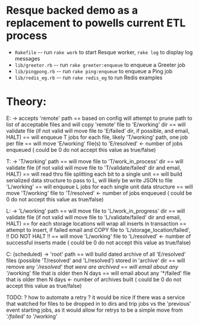 Resque backed demo as a replacement to powells current ETL process
=========================

* `Rakefile` -- run `rake work` to start Resque worker, `rake log` to display log messages
* `lib/greeter.rb` -- run `rake greeter:enqueue` to enqueue a Greeter job
* `lib/pingpong.rb` -- run `rake ping:enqueue` to enqueue a Ping job
* `lib/redis_eg.rb` -- run `rake redis_eg` to run Redis examples




Theory:
==========================
E: 
   -> accepts 'remote' path
   == based on config will attempt to prune path to list of acceptable files and will copy 'remote' file to 'E/working' dir
   == will validate file (if not valid will move file to 'E/failed' dir, if possible, and email, HALT)
   == will enqueue T jobs for each file, likely 'T/working' path, one job per file
   == will move 'E/working' file(s) to 'E/resolved'
   <- number of jobs enqueued ( could be 0 do not accept this value as true/false)

T: 
   -> 'T/working' path
   == will move file to 'T/work_in_process' dir
   == will validate file (if not valid will move file to 'T/validate/failed' dir and email, HALT)
   == will read thru file splitting each bit to a single unit
   == will build serialized data structure to pass to L, will likely be write JSON to file 'L/working'
   == will enqueue L jobs for each single unit data structure
   == will move 'T/working' file to 'T/resolved'
   <- number of jobs enqueued ( could be 0 do not accept this value as true/false)

L: 
   -> 'L/working' path
   == will move file to 'L/work_in_progress' dir
   == will validate file (if not valid will move file to 'L/validate/failed' dir and email, HALT)
   == for each storage locations will wrap all inserts in transaction
      == attempt to insert, if failed email and COPY file to 'L/storage_location/failed', !! DO NOT HALT !!
   == will move 'L/working' file to 'L/resolved'
   <- number of successful inserts made ( could be 0 do not accept this value as true/false)

C: (scheduled)
   -> 'root' path
   == will build dated archive of all 'E/resolved' files (possible 'T/resolved' and 'L/resolved') stored in 'archive' dir
   == will remove any '*/resolved' that were are archived
   == will email about any '*/working' file that is older then N days
   == will email about any '*/failed' file that is older then N days
   <- number of archives built ( could be 0 do not accept this value as true/false)

TODO: 
  ? how to automate a retry
  ? it would be nice if there was a service that watched for files to be dropped in to dirs and trip jobs vs the 'previous' event starting jobs, as it would allow for retrys to be a simple move from '*/failed' to '*/working'
